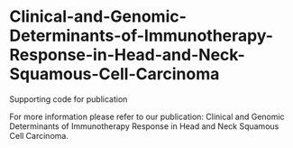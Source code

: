 # Clinical-and-Genomic-Determinants-of-Immunotherapy-Response-in-Head-and-Neck-Squamous-Cell-Carcinoma
Supporting code for publication

For more information please refer to our publication:
Clinical and Genomic Determinants of Immunotherapy Response in Head and Neck Squamous Cell Carcinoma.

